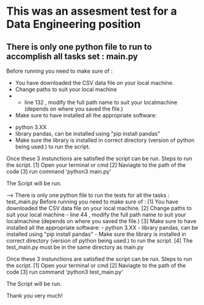 # This was an assesment test for a Data Engineering position
## There is only one python file to run to accomplish all tasks set : main.py

Before running you need to make sure of :

 - You have downloaded the CSV data file on your local machine.
 - Change paths to suit your local machine
 -   * line 132 , modify the full path name to suit your localmachine (depends on where you saved the file.)
 - Make sure to have installed all the appropriate software:
  * python 3.XX
  * library pandas, can be installed using "pip install pandas"
  * Make sure the library is installed in correct directory (version of python being used.) to run the script.

Once these 3 instunctions are satisfied the script can be run.
Steps to run the script.
    [1] Open your terminal or cmd
    [2] Naviagte to the path of the code
    [3] run command 'python3 main.py'

The Script will be run.

--> There is only one python file to run the tests for all the tasks : test_main.py
Before running you need to make sure of :
    [1] You have downloaded the CSV data file on your local machine.
    [2] Change paths to suit your local machine
        -  line 44 , modify the full path name to suit your localmachine (depends on where you saved the file.)
    [3] Make sure to have installed all the appropriate software:
        - python 3.XX
        - library pandas, can be installed using "pip install pandas"
        - Make sure the library is installed in correct directory (version of python being used.) to run the script.
    [4] The test_main.py must be in the same directory as main.py

Once these 3 instunctions are satisfied the script can be run.
Steps to run the script.
    [1] Open your terminal or cmd
    [2] Naviagte to the path of the code
    [3] run command 'python3 test_main.py'

The Script will be run.

Thank you very much!
